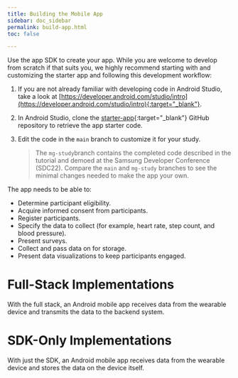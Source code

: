 ```yaml
---
title: Building the Mobile App
sidebar: doc_sidebar
permalink: build-app.html
toc: false

---
```

Use the app SDK to create your app. While you are welcome to develop from scratch if that suits you, we highly recommend starting with and customizing the starter app and following this development workflow:

1. If you are not already familiar with developing code in Android Studio, take a look at [https://developer.android.com/studio/intro](https://developer.android.com/studio/intro){:target="_blank"}.
2. In Android Studio, clone the [starter-app](https://github.com/S-HealthStack/starter-app){:target="_blank"} GitHub repository to retrieve the app starter code.
3. Edit the code in the `main` branch to customize it for your study.

   > The `mg-study`branch contains the completed code described in the tutorial and demoed at the Samsung Developer Conference (SDC22). Compare  the `main` and `mg-study` branches to see the minimal changes needed to make the app your own.

The app needs to be able to:

* Determine participant eligibility.
* Acquire informed consent from participants.
* Register participants.
* Specify the data to collect (for example, heart rate, step count, and blood pressure).
* Present surveys.
* Collect and pass data on for storage.
* Present data visualizations to keep participants engaged.

# Full-Stack Implementations

With the full stack, an Android mobile app receives data from the wearable device and transmits the data to the backend system. 

# SDK-Only Implementations

With just the SDK, an Android mobile app receives data from the wearable device and stores the data on the device itself. 


